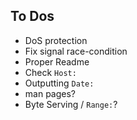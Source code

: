 
To Dos
------
- DoS protection
- Fix signal race-condition
- Proper Readme
- Check `Host:`
- Outputting `Date:`
- man pages?
- Byte Serving / `Range:`?

